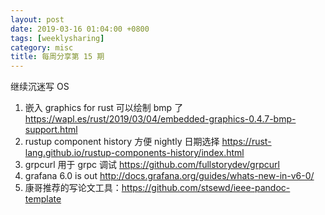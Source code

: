 ```yaml
---
layout: post
date: 2019-03-16 01:04:00 +0800
tags: [weeklysharing]
category: misc
title: 每周分享第 15 期
---
```


继续沉迷写 OS 

1. 嵌入 graphics for rust 可以绘制 bmp 了 https://wapl.es/rust/2019/03/04/embedded-graphics-0.4.7-bmp-support.html
2. rustup component history 方便 nightly 日期选择 https://rust-lang.github.io/rustup-components-history/index.html
3. grpcurl 用于 grpc 调试 https://github.com/fullstorydev/grpcurl
4. grafana 6.0 is out http://docs.grafana.org/guides/whats-new-in-v6-0/
5. 康哥推荐的写论文工具：https://github.com/stsewd/ieee-pandoc-template
